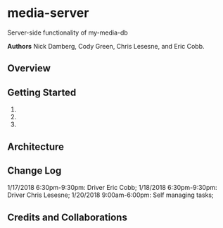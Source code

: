 # media-server
Server-side functionality of my-media-db


**Authors** Nick Damberg, Cody Green, Chris Lesesne, and Eric Cobb.

## Overview


## Getting Started
1.
2.
3.

## Architecture

## Change Log
1/17/2018 6:30pm-9:30pm: Driver Eric Cobb;
1/18/2018 6:30pm-9:30pm: Driver Chris Lesesne;
1/20/2018 9:00am-6:00pm: Self managing tasks;


## Credits and Collaborations